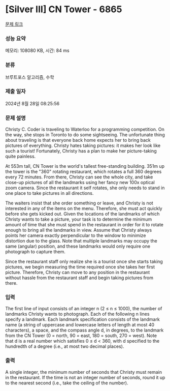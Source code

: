 # [Silver III] CN Tower - 6865 

[문제 링크](https://www.acmicpc.net/problem/6865) 

### 성능 요약

메모리: 108080 KB, 시간: 84 ms

### 분류

브루트포스 알고리즘, 수학

### 제출 일자

2024년 8월 28일 08:25:56

### 문제 설명

<p>Christy C. Coder is traveling to Waterloo for a programming competition. On the way, she stops in Toronto to do some sightseeing. The unfortunate thing about traveling is that everyone back home expects her to bring back pictures of everything. Christy hates taking pictures: it makes her look like such a tourist! Fortunately, Christy has a plan to make her picture-taking quite painless.</p>

<p>At 553m tall, CN Tower is the world's tallest free-standing building. 351m up the tower is the "360" rotating restaurant, which rotates a full 360 degrees every 72 minutes. From there, Christy can see the whole city, and take close-up pictures of all the landmarks using her fancy new 100x optical zoom camera. Since the restaurant it self rotates, she only needs to stand in one place to take pictures in all directions.</p>

<p>The waiters insist that she order something or leave, and Christy is not interested in any of the items on the menu. Therefore, she must act quickly before she gets kicked out. Given the locations of the landmarks of which Christy wants to take a picture, your task is to determine the minimum amount of time that she must spend in the restaurant in order for it to rotate enough to bring all the landmarks in view. Assume that Christy always points her camera exactly perpendicular to the window to minimize distortion due to the glass. Note that multiple landmarks may occupy the same (angular) position, and these landmarks would only require one photograph to capture them.</p>

<p>Since the restaurant staff only realize she is a tourist once she starts taking pictures, we begin measuring the time required once she takes her first picture. Therefore, Christy can move to any position in the restaurant without hassle from the restaurant staff and begin taking pictures from there.</p>

### 입력 

 <p>The first line of input consists of an integer n (2 ≤ n ≤ 1000), the number of landmarks Christy wants to photograph. Each of the following n lines specify a landmark. Each landmark specification consists of the landmark name (a string of uppercase and lowercase letters of length at most 40 characters), a space, and the compass angle d, in degrees, to the landmark from the CN Tower (0 = north, 90 = east, 180 = south, 270 = west). Note that d is a real number which satisfies 0 ≤ d < 360, with d specified to the hundredth of a degree (i.e., at most two decimal places).</p>

### 출력 

 <p>A single integer, the minimum number of seconds that Christy must remain in the restaurant. If the time is not an integer number of seconds, round it up to the nearest second (i.e., take the ceiling of the number).</p>

